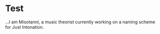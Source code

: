 # Test

…I am Misotanni, a music theorist currently working on a naming scheme for Just Intonation.
